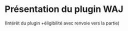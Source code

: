 # Présentation du plugin WAJ 

(Intérêt du plugin +éligibilité avec renvoie vers la partie)


<!--stackedit_data:
eyJoaXN0b3J5IjpbMTQ4NTQ3ODEyNV19
-->
